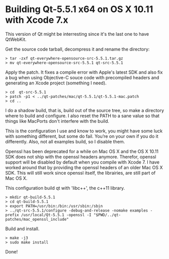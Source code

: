 
Building Qt-5.5.1 x64 on OS X 10.11 with Xcode 7.x
==================================================

This version of Qt might be interresting since it's the last one
to have QtWebKit.

Get the source code tarball, decompress it and rename the directory:

    > tar -zxf qt-everywhere-opensource-src-5.5.1.tar.gz
    > mv qt-everywhere-opensource-src-5.5.1 qt-src-5.5.1

Apply the patch. It fixes a compile error with Apple's latest SDK and
also fix a bug when using Objective-C souce code with precompiled
headers and generating an Xcode project (something I need).

    > cd  qt-src-5.5.1
	> patch -p1 < ../qt-patches/mac/qt-5.5.1/qt-5.5.1-mac.patch
	> cd ..

I do a shadow build, that is, build out of the source tree, so make a
directory where to build and configure. I also reset the PATH
to a sane value so that things like MacPorts don't interfere with the
build.

This is the configuration I use and know to work, you might
have some luck with something different, but some do fail. You’re on
your own if you do it differently. Also, not all examples build,
so I disable them.

Openssl has been deprecated for a while on Mac OS X and the
OS X 10.11 SDK does not ship with the openssl headers anymore. Therefor,
openssl support will be disabled by default when you compile with
Xcode 7. I have worked around that by providing the openssl headers of
an older Mac OS X SDK. This will still work since openssl itself, the
librairies, are still part of Mac OS X.

This configuration build qt with 'libc++', the c++11 library.

    > mkdir qt-build-5.5.1
    > cd qt-build-5.5.1
    > export PATH=/usr/bin:/bin:/usr/sbin:/sbin
    > ../qt-src-5.5.1/configure -debug-and-release -nomake examples -prefix /usr/local/Qt-5.5.1 -openssl -I "$PWD/../qt-patches/mac_openssl_include"

Build and install.

    > make -j3
    > sudo make install

Done!

